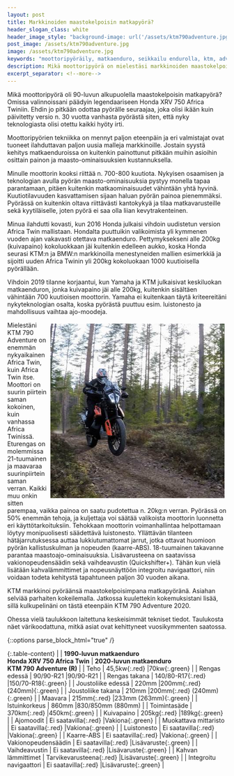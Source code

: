 ```yaml
---
layout: post
title: Markkinoiden maastokelpoisin matkapyörä?
header_slogan_class: white
header_image_style: "background-image: url('/assets/ktm790adventure.jpg');"
post_image: /assets/ktm790adventure.jpg
image: /assets/ktm790adventure.jpg
keywords: "moottoripyöräily, matkaenduro, seikkailu endurolla, ktm, adventure, 790"
description: Mikä moottoripyörä on mielestäsi markkinoiden maastokelpoisin matkapyörä? Lue minun ajatukseni aiheesta!
excerpt_separator: <!--more-->
---
```


Mikä moottoripyörä oli 90-luvun alkupuolella maastokelpoisin matkapyörä? 
Omissa valinnoissani päädyin legendaariseen Honda XRV 750 Africa 
Twiniin. Ehdin jo pitkään odottaa pyörälle seuraajaa, joka olisi ikään 
kuin päivitetty versio n. 30 vuotta vanhasta pyörästä siten, että nyky 
teknologiasta olisi otettu kaikki hyöty irti.

Moottoripyörien tekniikka on mennyt paljon eteenpäin ja eri valmistajat 
ovat tuoneet ilahduttavan paljon uusia malleja markkinoille. Jostain 
syystä kehitys matkaenduroissa on kuitenkin painottunut pitkään muihin 
asioihin osittain painon ja maasto-ominaisuuksien kustannuksella.

Minulle moottorin kooksi riittää n. 700-800 kuutiota. Nykyisen osaamisen 
ja teknologian avulla pyörän maasto-ominaisuuksia pystyy monella tapaa 
parantamaan, pitäen kuitenkin matkaominaisuudet vähintään yhtä hyvinä. 
Kuutiotilavuuden kasvattamisen sijaan haluan pyörän painoa pienemmäksi. 
Pyörässä on kuitenkin oltava riittävästi kantokykyä ja tilaa 
matkavarusteille sekä kyytiläiselle, joten pyörä ei saa olla liian 
kevytrakenteinen.

Minua ilahdutti kovasti, kun 2016 Honda julkaisi vihdoin uudistetun 
version Africa Twin mallistaan. Hondalta puuttuikin valikoimista yli 
kymmenen vuoden ajan vakavasti otettava matkaenduro. Pettymyksekseni 
alle 200kg (kuivapaino) kokoluokkaan jäi kuitenkin edelleen aukko, koska 
Honda seurasi KTM:n ja BMW:n markkinoilla menestyneiden mallien 
esimerkkiä ja sijoitti uuden Africa Twinin yli 200kg kokoluokaan 1000 
kuutioisella pyörällään.

Vihdoin 2019 tilanne korjaantui, kun Yamaha ja KTM julkaisivat 
keskiluokan matkaenduron, jonka kuivapaino jäi alle 200kg, kuitenkin 
sisältäen vähintään 700 kuutioisen moottorin. Yamaha ei kuitenkaan täytä 
kriteereitäni nykyteknologian osalta, koska pyörästä puuttuu esim. 
luistonesto ja mahdollisuus vaihtaa ajo-moodeja.

<img src="/assets/ktm790adventure2.jpg" style="float: right; padding: 5px;" />

Mielestäni KTM 790 Adventure on enemmän nykyaikainen Africa Twin, kuin 
Africa Twin itse. Moottori on suurin piirtein saman kokoinen, kuin 
vanhassa Africa Twinissä. Eturengas on molemmissa 21-tuumainen ja 
maavaraa suurinpiirtein saman verran. Kaikki muu onkin sitten  parempaa, 
vaikka painoa on saatu pudotettua n. 20kg:n verran. Pyörässä on 50% 
enemmän tehoja, ja kuljettaja voi säätää valikoista moottorin luonnetta 
eri käyttötarkoituksiin. Tehokkaan moottorin voimanhallintaa 
helpottamaan löytyy monipuolisesti säädettävä luistonesto. Yllättävän 
tilanteen hätäjarrutuksessa auttaa lukkiutumattomat jarrut, jotka 
ottavat huomioon pyörän kallistuskulman ja nopeuden (kaarre-ABS). 
18-tuumainen takavanne parantaa maastoajo-ominaisuuksia. Lisävarusteena 
on saatavissa vakionopeudensäädin sekä vaihdeavustin (Quickshifter+). 
Tähän kun vielä lisätään kahvalämmittimet ja nopeusnäyttöön integroitu 
navigaattori, niin voidaan todeta kehitystä tapahtuneen paljon 30 vuoden 
aikana.

KTM markkinoi pyöräänsä maastokelpoisimpana matkapyöränä. Asiahan 
selviää parhaiten kokeilemalla. Jatkossa kuulettekin kokemuksistani 
lisää, sillä kulkupelinäni on tästä eteenpäin KTM 790 Adventure 2020.

Ohessa vielä taulukkoon laitettuna keskeisimmät tekniset tiedot. 
Taulukosta näet värikoodattuna, mitkä asiat ovat kehittyneet 
vuosikymmenten saatossa.


{::options parse_block_html="true" /}

{:.table-content}
|                           | **1990-luvun matkaenduro<br/>Honda XRV 750 Africa Twin**   | **2020-luvun matkaenduro<br/>KTM 790 Adventure (R)**   |
| Teho                      |    <span>45,5kw</span>{:.red}            |<span>70kw</span>{:.green}                                  |
| Rengas edessä             |    90/90-R21                             |90/90-R21                                                   |
| Rengas takana             |    <span>140/80-R17</span>{:.red}        |<span>150/70-R18</span>{:.green}                            |
| Joustoliike edessä        |    220mm                                 |<span>200mm</span>{:.red} <span>(240mm)</span>{:.green}     |
| Joustoliike takana        |    210mm                                 |<span>200mm</span>{:.red} <span>(240mm)</span>{:.green}     |
| Maavara                   |    <span>215mm</span>{:.red}             |<span>233mm (263mm)</span>{:.green}                         |
| Istuinkorkeus             |    860mm                                 |830/850mm (880mm)                                           |
| Toimintasäde              |    <span>370km</span>{:.red}             |<span>450km</span>{:.green}                                 |
| Kuivapaino                |    <span>205kg</span>{:.red}             |<span>189kg</span>{:.green}                                 |
| Ajomoodit                 |    <span>Ei saatavilla</span>{:.red}     |<span>Vakiona</span>{:.green}                               |
| Muokattava mittaristo     |    <span>Ei saatavilla</span>{:.red}     |<span>Vakiona</span>{:.green}                               |
| Luistonesto               |    <span>Ei saatavilla</span>{:.red}     |<span>Vakiona</span>{:.green}                               |
| Kaarre-ABS                |    <span>Ei saatavilla</span>{:.red}     |<span>Vakiona</span>{:.green}                               |
| Vakionopeudensäädin       |    <span>Ei saatavilla</span>{:.red}     |<span>Lisävaruste</span>{:.green}                           |
| Vaihdeavustin             |    <span>Ei saatavilla</span>{:.red}     |<span>Lisävaruste</span>{:.green}                           |
| Kahvan lämmittimet        |    <span>Tarvikevarusteena</span>{:.red} |<span>Lisävaruste</span>{:.green}                           |
| Integroitu navigaattori   |    <span>Ei saatavilla</span>{:.red}     |<span>Lisävaruste</span>{:.green}                           |
